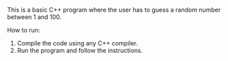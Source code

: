 This is a basic C++ program where the user has to guess a random number between 1 and 100.

How to run:
1. Compile the code using any C++ compiler.
2. Run the program and follow the instructions.
   
